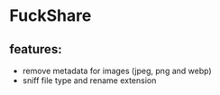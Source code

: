 # FuckShare

## features:
- remove metadata for images (jpeg, png and webp)
- sniff file type and rename extension
